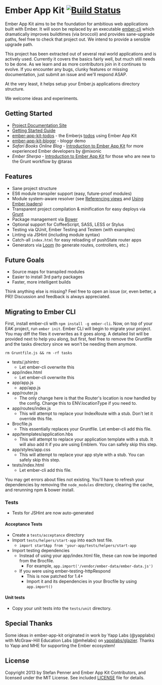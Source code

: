 # Ember App Kit [![Build Status](https://travis-ci.org/stefanpenner/ember-app-kit.png?branch=master)](https://travis-ci.org/stefanpenner/ember-app-kit)

Ember App Kit aims to be the foundation for ambitious web applications built with Ember. It will soon be replaced by an executable [ember-cli](https://github.com/stefanpenner/ember-cli) which dramatically improves buildtimes (via broccoli) and provides sane-upgrade paths, feel free to check that project out. We intend to provide a sensible upgrade path.

This project has been extracted out of several real world applications and is actively used. Currently it covers the basics fairly well, but much still needs to be done. As we learn and as more contributors join in it continues to evolve. If you encounter any bugs, clunky features or missing documentation, just submit an issue and we'll respond ASAP.

At the very least, it helps setup your Ember.js applications directory structure.

We welcome ideas and experiments.

## Getting Started

* [Project Documentation Site](http://stefanpenner.github.io/ember-app-kit/)
* [Getting Started Guide](http://stefanpenner.github.io/ember-app-kit/guides/getting-started.html)
* [ember-app-kit-todos](https://github.com/stefanpenner/ember-app-kit-todos) - the Emberjs [todos](http://emberjs.com/guides/getting-started/) using Ember App Kit 
* [ember-app-kit-bloggr](https://github.com/pixelhandler/ember-app-kit-example-with-bloggr-client) - bloggr demo
* *Safari Books Online Blog* - [Introduction to Ember App Kit](http://blog.safaribooksonline.com/2013/09/18/ember-app-kit/) for more experienced Ember developers by @mixonic
* *Ember Sherpa* - [Introduction to Ember App Kit](http://embersherpa.com/articles/introduction-to-ember-app-kit/) for those who are new to the Grunt workflow by @taras 


## Features

- Sane project structure
- ES6 module transpiler support (easy, future-proof modules)
- Module system-aware resolver (see [Referencing views](https://github.com/stefanpenner/ember-app-kit/wiki/Referencing-Views) and [Using Ember loaders](https://github.com/stefanpenner/ember-app-kit/wiki/Using-Ember-loaders))
- Transparent project compilation & minification for easy deploys via [Grunt](http://gruntjs.com/)
- Package management via [Bower](https://github.com/bower/bower)
- Optional support for CoffeeScript, SASS, LESS or Stylus
- Testing via QUnit, Ember Testing and Testem (with examples)
- Linting via JSHint (including module syntax)
- Catch-all `index.html` for easy reloading of pushState router apps
- Generators via [Loom](https://github.com/cavneb/loom-generators-ember-appkit) (to generate routes, controllers, etc.)

## Future Goals

- Source maps for transpiled modules
- Easier to install 3rd party packages
- Faster, more intelligent builds

Think anything else is missing? Feel free to open an issue (or, even better, a PR)! Discussion and feedback is always appreciated.

## Migrating to Ember CLI

First, install ember-cli with `npm install -g ember-cli`. Now, on top of
your EAK project, run `ember init`. Ember CLI will begin to migrate your
project. You may diff the files it overwrites as it goes along. A
detailed list will be provided next to help you along, but first, feel free to remove the
Gruntfile and the tasks directory since we won't be needing them
anymore.

`rm Gruntfile.js && rm -rf tasks`


* tests/.jshintrc
  * Let ember-cli overwrite this
* app/index.html
  * Let ember-cli overwrite this
* app/app.js
  * app/app.js
* app/router.js
  * The only change here is that the Router's location is now handled by
    the config. Change this to ENV.locationType if you need to.
* app/routes/index.js
  * This will attempt to replace your IndexRoute with a stub. Don't let
    it override this file.
* Brocfile.js
  * This essentially replaces your Gruntfile. Let ember-cli add this file.
* app/templates/application.hbs
  * This will attempt to replace your application template with a stub.
    It will also add it if you are using Emblem. You can safely skip
    this step.
* app/styles/app.css
  * This will attempt to replace your app style with a stub. You can
    safely skip this step.
* tests/index.html
  * Let ember-cli add this file.

You may get errors about files not existing. You'll have to refresh your dependencies by removing the `node_modules`
directory, clearing the cache, and rerunning npm & bower install.


### Tests

* Tests for JSHint are now auto-generated

#### Acceptance Tests

* Create a `tests/acceptance` directory
* Import `tests/helpers/start-app` into each test file.
  * `import startApp from 'your-app/tests/helpers/start-app`
* Import testing dependencies
  * Instead of using your app/index.html file, these can now be imported
    from the Brocfile.
    * For example, `app.import('/vendor/ember-data/ember-data.js')`
  * If you were using ember-testing-httpRespond
    * This is now patched for 1.4+
    * Import it and its dependencies in your Brocfile by using
      `app.import()`

#### Unit tests

* Copy your unit tests into the `tests/unit` directory.

## Special Thanks

Some ideas in ember-app-kit originated in work by Yapp Labs (@yapplabs) with McGraw-Hill Education Labs (@mhelabs) on [yapplabs/glazier](https://github.com/yapplabs/glazier). Thanks to Yapp and MHE for supporting the Ember ecosystem!

## License

Copyright 2013 by Stefan Penner and Ember App Kit Contributors, and licensed under the MIT License. See included
[LICENSE](/stefanpenner/ember-app-kit/blob/master/LICENSE) file for details.

